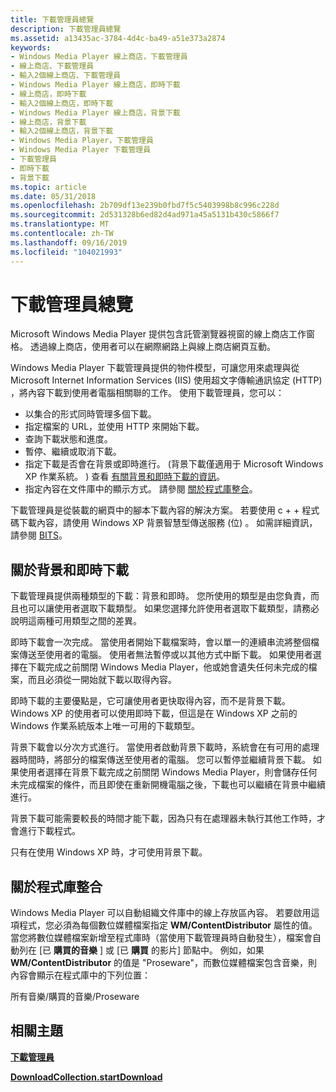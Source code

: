 ```yaml
---
title: 下載管理員總覽
description: 下載管理員總覽
ms.assetid: a13435ac-3784-4d4c-ba49-a51e373a2874
keywords:
- Windows Media Player 線上商店，下載管理員
- 線上商店、下載管理員
- 輸入2個線上商店、下載管理員
- Windows Media Player 線上商店，即時下載
- 線上商店，即時下載
- 輸入2個線上商店，即時下載
- Windows Media Player 線上商店，背景下載
- 線上商店，背景下載
- 輸入2個線上商店，背景下載
- Windows Media Player，下載管理員
- Windows Media Player 下載管理員
- 下載管理員
- 即時下載
- 背景下載
ms.topic: article
ms.date: 05/31/2018
ms.openlocfilehash: 2b709df13e239b0fbd7f5c5403998b8c996c228d
ms.sourcegitcommit: 2d531328b6ed82d4ad971a45a5131b430c5866f7
ms.translationtype: MT
ms.contentlocale: zh-TW
ms.lasthandoff: 09/16/2019
ms.locfileid: "104021993"
---
```

# <a name="download-manager-overview"></a>下載管理員總覽

Microsoft Windows Media Player 提供包含託管瀏覽器視窗的線上商店工作窗格。 透過線上商店，使用者可以在網際網路上與線上商店網頁互動。

Windows Media Player 下載管理員提供的物件模型，可讓您用來處理與從 Microsoft Internet Information Services (IIS) 使用超文字傳輸通訊協定 (HTTP) ，將內容下載到使用者電腦相關聯的工作。 使用下載管理員，您可以：

-   以集合的形式同時管理多個下載。
-   指定檔案的 URL，並使用 HTTP 來開始下載。
-   查詢下載狀態和進度。
-   暫停、繼續或取消下載。
-   指定下載是否會在背景或即時進行。  (背景下載僅適用于 Microsoft Windows XP 作業系統。 ) 查看 [有關背景和即時下載的資訊](#about-background-and-real-time-downloading)。
-   指定內容在文件庫中的顯示方式。 請參閱 [關於程式庫整合](#about-library-integration)。

下載管理員是從裝載的網頁中的腳本下載內容的解決方案。 若要使用 c + + 程式碼下載內容，請使用 Windows XP 背景智慧型傳送服務 (位) 。 如需詳細資訊，請參閱 [BITS](bits.md)。

## <a name="about-background-and-real-time-downloading"></a>關於背景和即時下載

下載管理員提供兩種類型的下載：背景和即時。 您所使用的類型是由您負責，而且也可以讓使用者選取下載類型。 如果您選擇允許使用者選取下載類型，請務必說明這兩種可用類型之間的差異。

即時下載會一次完成。 當使用者開始下載檔案時，會以單一的連續串流將整個檔案傳送至使用者的電腦。 使用者無法暫停或以其他方式中斷下載。 如果使用者選擇在下載完成之前關閉 Windows Media Player，他或她會遺失任何未完成的檔案，而且必須從一開始就下載以取得內容。

即時下載的主要優點是，它可讓使用者更快取得內容，而不是背景下載。 Windows XP 的使用者可以使用即時下載，但這是在 Windows XP 之前的 Windows 作業系統版本上唯一可用的下載類型。

背景下載會以分次方式進行。 當使用者啟動背景下載時，系統會在有可用的處理器時間時，將部分的檔案傳送至使用者的電腦。 您可以暫停並繼續背景下載。 如果使用者選擇在背景下載完成之前關閉 Windows Media Player，則會儲存任何未完成檔案的條件，而且即使在重新開機電腦之後，下載也可以繼續在背景中繼續進行。

背景下載可能需要較長的時間才能下載，因為只有在處理器未執行其他工作時，才會進行下載程式。

只有在使用 Windows XP 時，才可使用背景下載。

## <a name="about-library-integration"></a>關於程式庫整合

Windows Media Player 可以自動組織文件庫中的線上存放區內容。 若要啟用這項程式，您必須為每個數位媒體檔案指定 **WM/ContentDistributor** 屬性的值。 當您將數位媒體檔案新增至程式庫時（當使用下載管理員時自動發生），檔案會自動列在 [已 **購買的音樂** ] 或 [已 **購買** 的影片] 節點中。 例如，如果 **WM/ContentDistributor** 的值是 "Proseware"，而數位媒體檔案包含音樂，則內容會顯示在程式庫中的下列位置：

所有音樂/購買的音樂/Proseware

## <a name="related-topics"></a>相關主題

<dl> <dt>

[**下載管理員**](download-manager.md)
</dt> <dt>

[**DownloadCollection.startDownload**](downloadcollection-startdownload.md)
</dt> </dl>

 

 




